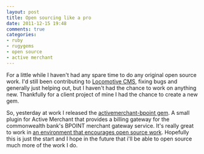 ```yaml
---
layout: post
title: Open sourcing like a pro
date: 2011-12-15 19:48
comments: true
categories:
- ruby
- rugygems
- open source
- active merchant
---
```

For a little while I haven't had any spare time to do any original open source work. I'd still been contributing to [Locomotive CMS](http://www.locomotivecms.com/), fixing bugs and generally just helping out, but I haven't had the chance to work on anything new. Thankfully for a client project of mine I had the chance to create a new gem.

So, yesterday at work I released the [activemerchant-bpoint gem](https://rubygems.org/gems/activemerchant-bpoint). A small plugin for Active Merchant that provides a billing gateway for the commonwealth bank's BPOINT merchant gateway service. It's really great to work in [an environment that encourages open source work](http://www.sentia.com.au/). Hopefully this is just the start and I hope in the future that i'll be able to open source much more of the work I do.